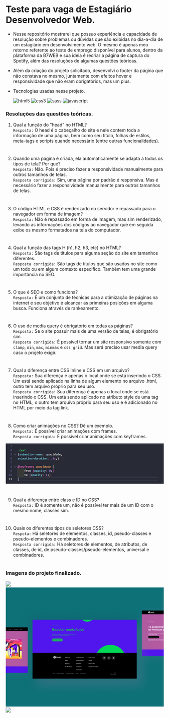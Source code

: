 # Teste para vaga de Estagiário Desenvolvedor Web.
- Nesse repositório mostrarei que possuo experiência e capacidade de resolução sobre problemas ou dúvidas que são exibidas no dia-a-dia de um estagiário em desenvolvimento web. O mesmo é apenas meu retorno referente ao teste de emprego disponível para alunos, dentro da plataforma da B7WEB e sua ideia é recriar a página de captura do Spotify, além das resoluções de algumas questões teóricas.
- Além da criação do projeto solicitado, desenvolvi o footer da página que não constava no mesmo, juntamente com efeitos hover e responsividade que não eram obrigatórios, mas um plus. 

- Tecnologias usadas nesse projeto.
    <div style="display: inline_block">
        <img  alt="html5" src="https://img.shields.io/badge/HTML5-004369?style=for-the-badge&logo=html5&logoColor=white"/>
        <img  alt="css3" src="https://img.shields.io/badge/CSS3-0e7178?style=for-the-badge&logo=css3&logoColor=white"/>
        <img  alt="sass" src="https://img.shields.io/badge/Sass-004369?style=for-the-badge&logo=sass&logoColor=white"/>
        <img  alt="javascript" src="https://img.shields.io/badge/JavaScript-004369?style=for-the-badge&logo=javascript&logoColor=black"/>
    </div>

### Resoluções das questões teóricas.
1. Qual a função do "head" no HTML?<br>
`Resposta:` O head é o cabeçalho do site e nele contem toda a informação de uma página, bem como seu titulo, folhas de estilos, meta-tags e scripts quando necessário (entre outras funcionalidades). 
#
2. Quando uma página é criada, ela automaticamente se adapta a todos os tipos de tela? Por que?<br>
`Resposta:` Não. Pois é preciso fazer a responsividade manualmente para outros tamanhos de telas.<br>
`Resposta corrigida:` Sim, uma página por padrão é responsiva. Mas é necessário fazer a responsividade manualmente para outros tamanhos de telas.
#
3. O código HTML e CSS é renderizado no servidor e repassado para o navegador em forma de imagem?<br>
`Resposta:` Não é repassado em forma de imagem, mas sim renderizado, levando as informações dos códigos ao navegador que em seguida exibe os mesmo formatados na tela do computador.
#
4. Qual a função das tags H (h1, h2, h3, etc) no HTML?<br>
`Resposta:` São tags de títulos para alguma seção do site em tamanhos diferentes.<br>
`Resposta corrigida:` São tags de títulos que são usados no site como um todo ou em algum contexto especifico. Também tem uma grande importância no SEO.
#
5. O que é SEO e como funciona?<br>
`Resposta:` É um conjunto de técnicas para a otimização de páginas na internet e seu objetivo é alcançar as primeiras posições em alguma busca. Funciona através de rankeamento. 
#
6. O uso de media query é obrigatório em todas as páginas?<br>
`Resposta:` Se o site possuir mais de uma versão de telas, é obrigatório sim.<br>
`Resposta corrigida:` É possível tornar um site responsivo somente com `clamp`, `min`, `max`, `minmax` e `css grid`. Mas será preciso usar media query caso o projeto exigir.
#
7. Qual a diferença entre CSS Inline e CSS em um arquivo?<br>
`Resposta:` Sua diferença é apenas o local onde se está inserindo o CSS. Um está sendo aplicado na linha de algum elemento no arquivo .html, outro tem arquivo próprio para seu uso.<br>
`Resposta corrigida:` Sua diferença é apenas o local onde se está inserindo o CSS. Um está sendo aplicado no atributo style de uma tag no HTML, o outro tem arquivo próprio para seu uso e é adicionado no HTML por meio da tag link.
#
8. Como criar animações no CSS? Dê um exemplo.<br>
`Resposta:` É possível criar animações com frames.<br>
`Resposta corrigida:` É possível criar animações com keyframes.
<img src="./assets/image/codeCSS.png">

#
9. Qual a diferença entre class e ID no CSS?<br>
`Resposta:` ID é somente um, não é possível ter mais de um ID com o mesmo nome, classes sim.
#
10. Quais os diferentes tipos de seletores CSS?<br>
`Respota:` Há seletores de elementos, classes, id, pseudo-classes e pseudo-elementos e combinadores.<br>
`Resposta corrigida:` Há seletores de elementos, de atributos, de classes, de id, de pseudo-classes/pseudo-elementos, universal e combinadores.
#
### Imagens do projeto finalizado.
<img src="./assets/image/tela01.png">
<img src="./assets/image/tela02.png">
<img src="./assets/image/tela03.png">
